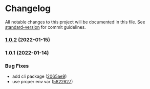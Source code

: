 # Changelog

All notable changes to this project will be documented in this file. See [standard-version](https://github.com/conventional-changelog/standard-version) for commit guidelines.

### [1.0.2](https://github.com/ShibuiDAO/erc721exchange-types/compare/v1.0.1...v1.0.2) (2022-01-15)

### 1.0.1 (2022-01-14)


### Bug Fixes

* add cli package ([2065ae9](https://github.com/TapiocaMarket/erc721exchange-types/commit/2065ae931ecd238040df6ad24280f3fd8291be1b))
* use proper env var ([5822627](https://github.com/TapiocaMarket/erc721exchange-types/commit/582262761e7ccff44863f09b2a91123ac6b93913))
